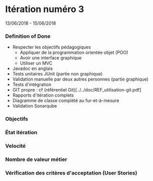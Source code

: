 # Itération numéro 3
13/06/2018 - 15/06/2018

### Definition of Done

* Respecter les objectifs pédagogiques
  * Appliquer de la programmation orientée objet (POO)
  * Avoir une interface graphique
  * Utiliser un MVC
* Javadoc en anglais
* Tests unitaires JUnit (partie non graphique)
* Validation manuelle par deux autres personnes (partie graphique)
* Tests d'intégration
* GIT propre : cf (référentiel Git)[../../doc/REF_utilisation-git.pdf]
* Rapports d'itération complets
* Diagramme de classe complété au fur-et-à-mesure
* Validation Sonarqube

### Objectifs

### État itération

### Velocité

### Nombre de valeur métier

### Vérification des critères d'acceptation (User Stories)
